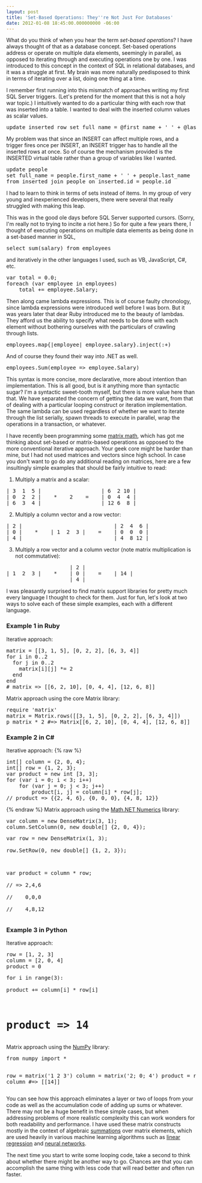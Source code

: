 ```yaml
---
layout: post
title: 'Set-Based Operations: They''re Not Just For Databases'
date: 2012-01-08 18:45:00.000000000 -06:00
---
```

<div class="kg-card-markdown"><p>What do you think of when you hear the term <em>set-based operations</em>? I have always thought of that as a database concept. Set-based operations address or operate on multiple data elements, seemingly in parallel, as opposed to iterating through and executing operations one by one. I was introduced to this concept in the context of SQL in relational databases, and it was a struggle at first. My brain was more naturally predisposed to think in terms of iterating over a list, doing one thing at a time.</p>
<p>I remember first running into this mismatch of approaches writing my first SQL Server triggers. (Let's pretend for the moment that this is not a holy war topic.) I intuitively wanted to do a particular thing with each row that was inserted into a table. I wanted to deal with the inserted column values as scalar values.</p>
<pre class="prettyprint">update inserted_row set full_name = @first_name + ' ' + @last_name</pre>
<p>My problem was that since an INSERT can affect multiple rows, and a trigger fires once per INSERT, an INSERT trigger has to handle all the inserted rows at once. So of course the mechanism provided is the INSERTED virtual table rather than a group of variables like I wanted.</p>
<pre class="prettyprint">update people
set full_name = people.first_name + ' ' + people.last_name
from inserted join people on inserted.id = people.id</pre>
<p>I had to learn to think in terms of sets instead of items. In my group of very young and inexperienced developers, there were several that really struggled with making this leap.</p>
<p>This was in the good ole days before SQL Server supported cursors. (Sorry, I'm really not to trying to incite a riot here.) So for quite a few years there, I thought of executing operations on multiple data elements as being done in a set-based manner in SQL,</p>
<pre class="prettyprint">select sum(salary) from employees</pre>
<p>and iteratively in the other languages I used, such as VB, JavaScript, C#, etc.</p>
<pre class="prettyprint">var total = 0.0;
foreach (var employee in employees)
    total += employee.Salary;</pre>
<p>Then along came lambda expressions. This is of course faulty chronology, since lambda expressions were introduced well before I was born. But it was years later that dear Ruby introduced me to the beauty of lambdas. They afford us the ability to specify what needs to be done with each element without bothering ourselves with the particulars of crawling through lists.</p>
<pre class="prettyprint">employees.map{|employee| employee.salary}.inject(:+)</pre>
<p>And of course they found their way into .NET as well.</p>
<pre class="prettyprint">employees.Sum(employee =&gt; employee.Salary)</pre>
<p>This syntax is more concise, more declarative, more about intention than implementation. This is all good, but is it anything more than syntactic sugar? I'm a syntactic sweet-tooth myself, but there is more value here than that. We have separated the concern of getting the data we want, from that of dealing with a particular looping construct or iteration implementation. The same lambda can be used regardless of whether we want to iterate through the list serially, spawn threads to execute in parallel, wrap the operations in a transaction, or whatever.</p>
<p>I have recently been programming some <a href="http://en.wikipedia.org/wiki/Matrix_math" target="_blank">matrix math</a>, which has got me thinking about set-based or matrix-based operations as opposed to the more conventional iterative approach. Your geek core might be harder than mine, but I had not used matrices and vectors since high school. In case you don't want to go do any additional reading on matrices, here are a few insultingly simple examples that should be fairly intuitive to read:</p>
<ol>
<li>Multiply a matrix and a scalar:</li>
</ol>
<pre class="prettyprint">| 3  1  5 |                   | 6  2 10 |
| 0  2  2 |    *    2    =    | 0  4  4 |
| 6  3  4 |                   | 12 6  8 |</pre>
<ol start="2">
<li>Multiply a column vector and a row vector:</li>
</ol>
<pre class="prettyprint">| 2 |                             | 2  4  6 |
| 0 |    *    | 1  2  3 |    =    | 0  0  0 |
| 4 |                             | 4  8 12 |</pre>
<ol start="3">
<li>Multiply a row vector and a column vector (note matrix multiplication is not commutative):</li>
</ol>
<pre class="prettyprint">                    | 2 |
| 1  2  3 |    *    | 0 |    =    | 14 |
                    | 4 |</pre>
<p>I was pleasantly surprised to find matrix support libraries for pretty much every language I thought to check for them. Just for fun, let's look at two ways to solve each of these simple examples, each with a different language.</p>
<h3>Example 1 in Ruby</h3>
Iterative approach:
<pre class="prettyprint">matrix = [[3, 1, 5], [0, 2, 2], [6, 3, 4]]
for i in 0..2
  for j in 0..2
    matrix[i][j] *= 2
  end
end
# matrix =&gt; [[6, 2, 10], [0, 4, 4], [12, 6, 8]]</pre>
Matrix approach using the core Matrix library:
<pre class="prettyprint">require 'matrix'
matrix = Matrix.rows([[3, 1, 5], [0, 2, 2], [6, 3, 4]])
p matrix * 2 #=&gt; Matrix[[6, 2, 10], [0, 4, 4], [12, 6, 8]]</pre>
<h3>Example 2 in C#</h3>
Iterative approach:
{% raw %}
<pre class="prettyprint">int[] column = {2, 0, 4};
int[] row = {1, 2, 3};
var product = new int [3, 3];
for (var i = 0; i &lt; 3; i++)
    for (var j = 0; j &lt; 3; j++)
        product[i, j] = column[i] * row[j];
// product =&gt; {{2, 4, 6}, {0, 0, 0}, {4, 8, 12}}</pre>
{% endraw %}
Matrix approach using the <a href="http://numerics.mathdotnet.com/" target="_blank">Math.NET Numerics</a> library:
<pre class="prettyprint">var column = new DenseMatrix(3, 1);
column.SetColumn(0, new double[] {2, 0, 4});
<p>var row = new DenseMatrix(1, 3);<br>
row.SetRow(0, new double[] {1, 2, 3});</p>
<p>var product = column * row;<br>
// =&gt; 2,4,6<br>
//    0,0,0<br>
//    4,8,12</pre></p>
<h3>Example 3 in Python</h3>
Iterative approach:
<pre class="prettyprint">row = [1, 2, 3]
column = [2, 0, 4]
product = 0
<p>for i in range(3):<br>
product += column[i] * row[i]</p>
<h1 id="product14pre">product =&gt; 14</pre></h1>
<p>Matrix approach using the <a href="http://numpy.scipy.org/" target="_blank">NumPy</a> library:</p>
<pre class="prettyprint">from numpy import *

row = matrix('1 2 3')
column = matrix('2; 0; 4')
product = row * column #=&gt; [[14]]</pre>
<p>You can see how this approach eliminates a layer or two of loops from your code as well as the accumulation code of adding up sums or whatever. There may not be a huge benefit in these simple cases, but when addressing problems of more realistic complexity this can work wonders for both readability and performance. I have used these matrix constructs mostly in the context of algebraic <a href="http://en.wikipedia.org/wiki/Summation" target="_blank">summations</a> over matrix elements, which are used heavily in various machine learning algorithms such as <a href="http://en.wikipedia.org/wiki/Linear_regression" target="_blank">linear regression</a> and <a href="http://en.wikipedia.org/wiki/Artificial_neural_network" target="_blank">neural networks</a>.</p>
<p>The next time you start to write some looping code, take a second to think about whether there might be another way to go. Chances are that you can accomplish the same thing with less code that will read better and often run faster.</p>
</div>
